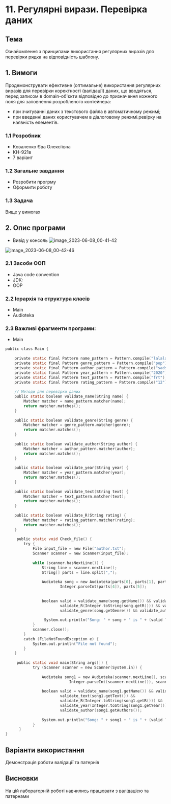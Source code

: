 # 11. Регулярні вирази. Перевірка даних
## Тема
Ознайомлення з принципами використання регулярних виразів для перевірки рядка на відповідність шаблону.
## 1. Вимоги
Продемонструвати ефективне (оптимальне) використання регулярних виразів для перевірки коректності (валідації) даних, що вводяться, 
перед записом в domain-об'єкти відповідно до призначення кожного поля для заповнення розробленого контейнера:

  * при зчитуванні даних з текстового файла в автоматичному режимі;
  * при введенні даних користувачем в діалоговому режимі.ревірку на наявність елементів.
  
### 1.1 Розробник
* Коваленко Єва Олексіївна
* КН-921в
* 7 варіант
### 1.2 Загальне завдання
* Розробити прогрму
* Оформити роботу
### 1.3 Задача
Вище у вимогах
## 2. Опис програми
* Вивід у консоль
![image_2023-06-08_00-41-42](https://github.com/evakov5/JAVA-proj/assets/90566260/2f798bc6-15d7-43a8-828c-f2de74a5c6df)

![image_2023-06-08_00-42-46](https://github.com/evakov5/JAVA-proj/assets/90566260/921381a3-411c-473c-9dfc-f3658b79a55d)

### 2.1 Засоби ООП
  
* Java code convention
* JDK:
* OOP
### 2.2 Ієрархія та структура класів
* Main
* Audioteka
### 2.3 Важливі фрагменти програми:
* Main
```c
public class Main {
	
	private static final Pattern name_pattern = Pattern.compile("lalala");
	private static final Pattern genre_pattern = Pattern.compile("pop");
	private static final Pattern author_pattern = Pattern.compile("sadsvit");
	private static final Pattern year_pattern = Pattern.compile("2020");
	private static final Pattern text_pattern = Pattern.compile("frt");
	private static final Pattern rating_pattern = Pattern.compile("12");
	
	// Методи для перевірки даних
	public static boolean validate_name(String name) {
		Matcher matcher = name_pattern.matcher(name);
		return matcher.matches();
	}
	
	public static boolean validate_genre(String genre) {
		Matcher matcher = genre_pattern.matcher(genre);
		return matcher.matches();
	}
	
	public static boolean validate_author(String author) {
		Matcher matcher = author_pattern.matcher(author);
		return matcher.matches();
	}
	
	public static boolean validate_year(String year) {
		Matcher matcher = year_pattern.matcher(year);
		return matcher.matches();
	}
	
	public static boolean validate_text(String text) {
		Matcher matcher = text_pattern.matcher(text);
		return matcher.matches();
	}
	
	public static boolean validate_R(String rating) {
		Matcher matcher = rating_pattern.matcher(rating);
		return matcher.matches();
	}
	
	 public static void Check_file() {
		try {
			File input_file = new File("author.txt");
			Scanner scanner = new Scanner(input_file);
			
			while (scanner.hasNextLine()) {
				String line = scanner.nextLine();
                String[] parts = line.split(",");
                
                Audioteka song = new Audioteka(parts[0], parts[1], parts[2], Integer.parseInt(parts[3]), 
                		Integer.parseInt(parts[4]), parts[5]);
                
                
    			boolean valid = validate_name(song.getName()) && validate_year(Integer.toString(song.getYear())) &&
    					validate_R(Integer.toString(song.getR())) && validate_text(song.getText()) &&
    					validate_genre(song.getGenre()) && validate_author(song.getAuthors());
    			
    			 System.out.println("Song: " + song + " is " + (valid ? "valid" : "invalid"));
			}
			scanner.close();
		}
		catch (FileNotFoundException e) {
            System.out.println("File not found");
		}
	} 
	
	 public static void main(String args[]) {
	        try (Scanner scanner = new Scanner(System.in)) {
	        	
	        	Audioteka song1 = new Audioteka(scanner.nextLine(), scanner.nextLine(), scanner.nextLine(), Integer.parseInt(scanner.nextLine()), 
	                		Integer.parseInt(scanner.nextLine()), scanner.nextLine());
	        	 
	 			boolean valid = validate_name(song1.getName()) && validate_genre(song1.getGenre()) &&
	 					validate_text(song1.getText()) &&
	 					validate_R(Integer.toString(song1.getR())) && 
	 					validate_year(Integer.toString(song1.getYear())) &&						
						validate_author(song1.getAuthors());
				
	 			System.out.println("Song: " + song1 + " is " + (valid ? "valid" : "invalid"));
	        }
	  }
}
```
## Варіанти використання
Демонстрація роботи валідації та патернів
## Висновки
На цій лабораторній роботі навчились працювати з валідацією та патернами

